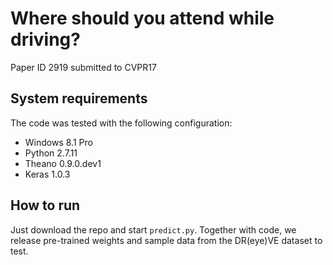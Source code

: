 # Where should you attend while driving?
Paper ID 2919 submitted to CVPR17

## System requirements
The code was tested with the following configuration:
  * Windows 8.1 Pro
  * Python 2.7.11
  * Theano 0.9.0.dev1
  * Keras 1.0.3
  
## How to run
Just download the repo and start `predict.py`. Together with code, we release pre-trained weights and sample data from the DR(eye)VE dataset to test.
